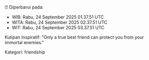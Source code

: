 ⏰ Diperbarui pada:
- WIB: Rabu, 24 September 2025 01.37.51 UTC
- WITA: Rabu, 24 September 2025 02.37.51 UTC
- WIT: Rabu, 24 September 2025 03.37.51 UTC

Kutipan Inspiratif:
"Only a true best friend can protect you from your immortal enemies."


Kategori: friendship

